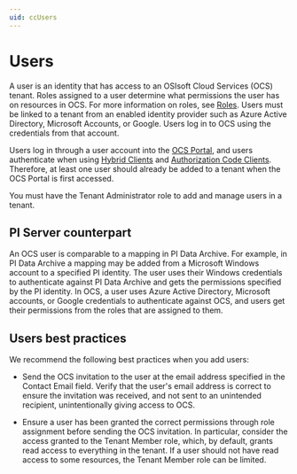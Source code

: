 ```yaml
---
uid: ccUsers
---
```

# Users

A user is an identity that has access to an OSIsoft Cloud Services (OCS) tenant. Roles assigned to a user determine what permissions the user has on resources in OCS. For more information on roles, see [Roles](xref:ccRoles). Users must be linked to a tenant from an enabled identity provider such as Azure Active Directory, Microsoft Accounts, or Google. Users log in to OCS using the credentials from that account.

Users log in through a user account  into the [OCS Portal](https://cloud.osisoft.com), and users authenticate when using [Hybrid Clients](xref:ccClients#hybrid-client) and [Authorization Code Clients](xref:ccClients#authorization-code-client). Therefore, at least one user should already be added to a tenant when the OCS Portal is first accessed.

You must have the Tenant Administrator role to add and manage users in a tenant.

## <a name="users-pi-server"></a>PI Server counterpart

An OCS user is comparable to a mapping in PI Data Archive. For example, in PI Data Archive a mapping may be added from a Microsoft Windows account to a specified PI identity. The user uses their Windows credentials to authenticate against PI Data Archive and gets the permissions specified by the PI identity. In OCS, a user uses Azure Active Directory, Microsoft accounts, or Google credentials to authenticate against OCS, and users get their permissions from the roles that are assigned to them.

## <a name="users-bp"></a>Users best practices

We recommend the following best practices when you add users:

- Send the OCS invitation to the user at the email address specified in the Contact Email field. Verify that the user's email address is correct to ensure the invitation was received, and not sent to an unintended recipient, unintentionally giving access to OCS.

- Ensure a user has been granted the correct permissions through role assignment before sending the OCS invitation. In particular, consider the access granted to the Tenant Member role, which, by default, grants read access to everything in the tenant. If a user should not have read access to some resources, the Tenant Member role can be limited.
